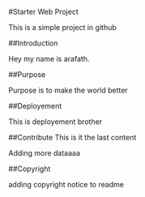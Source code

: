#Starter Web Project

This is a simple project in github

##Introduction

Hey my name is arafath.

##Purpose

Purpose is to make the world better

##Deployement

This is deployement brother

##Contribute
This is it the last content

Adding more dataaaa

##Copyright

adding copyright notice to readme